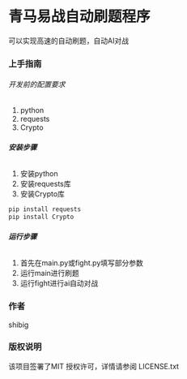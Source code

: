 

# 青马易战自动刷题程序

可以实现高速的自动刷题，自动AI对战


### 上手指南


###### 开发前的配置要求

1. python
2. requests
3. Crypto

###### **安装步骤**

1. 安装python
2. 安装requests库
3. 安装Crypto库

```sh
pip install requests
pip install Crypto
```
###### **运行步骤**
1. 首先在main.py或fight.py填写部分参数
2. 运行main进行刷题
3. 运行fight进行ai自动对战


### 作者

shibig



### 版权说明

该项目签署了MIT 授权许可，详情请参阅 LICENSE.txt





